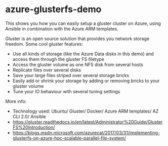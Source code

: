 # azure-glusterfs-demo

This shows you how you can easily setup a gluster cluster on Azure, using Ansible in combination with the Azure ARM templates.

Gluster is an open source solution that provides you network storage freedom. Some cool gluster features:
- Use all kinds of storage (like the Azure Data disks in this demo) and access them through the gluster FS filetype
- Access the gluster volume as one NFS disk from several hosts
- Replicate files over several disks
- Save your large files striped over several storage bricks
- Easily add or shrink your storage by adding or removing bricks to your gluster volume
- Tune your IO behaviour with several tuning settings

More info:
- Technology used: Ubuntu/ Gluster/ Docker/ Azure ARM templates/ AZ CLI 2.0/ Ansible
- https://gluster.readthedocs.io/en/latest/Administrator%20Guide/GlusterFS%20Introduction/
- https://blogs.msdn.microsoft.com/azurecat/2017/03/31/implementing-glusterfs-on-azure-hpc-scalable-parallel-file-system/
